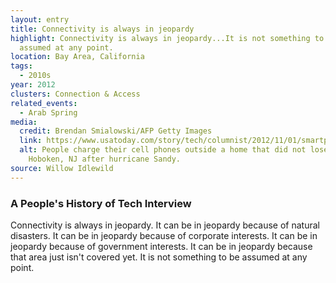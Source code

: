 ```yaml
---
layout: entry
title: Connectivity is always in jeopardy
highlight: Connectivity is always in jeopardy...It is not something to be
  assumed at any point.
location: Bay Area, California
tags:
  - 2010s
year: 2012
clusters: Connection & Access
related_events:
  - Arab Spring
media:
  credit: Brendan Smialowski/AFP Getty Images
  link: https://www.usatoday.com/story/tech/columnist/2012/11/01/smartphones-storms-tips/1674461/
  alt: People charge their cell phones outside a home that did not lose power in
    Hoboken, NJ after hurricane Sandy.
source: Willow Idlewild
---
```

### A People's History of Tech Interview

Connectivity is always in jeopardy. It can be in jeopardy because of natural disasters. It can be in jeopardy because of corporate interests. It can be in jeopardy because of government interests. It can be in jeopardy because that area just isn't covered yet. It is not something to be assumed at any point.